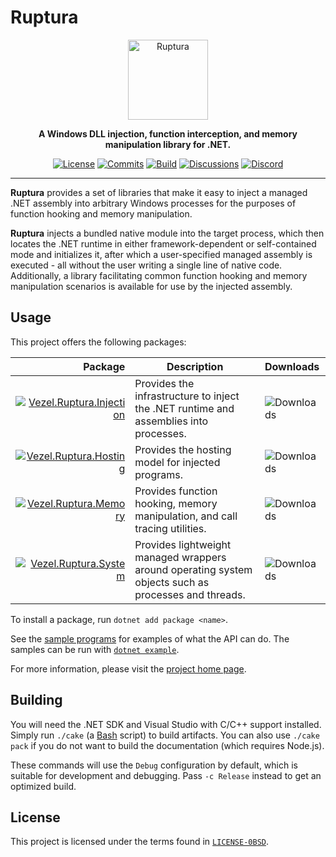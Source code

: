 # Ruptura

<div align="center">
    <img src="ruptura.svg"
         width="128"
         alt="Ruptura" />
</div>

<p align="center">
    <strong>
        A Windows DLL injection, function interception, and memory manipulation
        library for .NET.
    </strong>
</p>

<div align="center">

[![License](https://img.shields.io/github/license/vezel-dev/ruptura?color=brown)](LICENSE-0BSD)
[![Commits](https://img.shields.io/github/commit-activity/m/vezel-dev/ruptura/master?label=commits&color=slateblue)](https://github.com/vezel-dev/ruptura/commits/master)
[![Build](https://img.shields.io/github/actions/workflow/status/vezel-dev/ruptura/build.yml?branch=master)](https://github.com/vezel-dev/ruptura/actions/workflows/build.yml)
[![Discussions](https://img.shields.io/github/discussions/vezel-dev/ruptura?color=teal)](https://github.com/vezel-dev/ruptura/discussions)
[![Discord](https://img.shields.io/discord/960716713136095232?color=peru&label=discord)](https://discord.gg/9AhZR9yyMe)

</div>

--------------------------------------------------------------------------------

**Ruptura** provides a set of libraries that make it easy to inject a managed
.NET assembly into arbitrary Windows processes for the purposes of function
hooking and memory manipulation.

**Ruptura** injects a bundled native module into the target process, which then
locates the .NET runtime in either framework-dependent or self-contained mode
and initializes it, after which a user-specified managed assembly is executed -
all without the user writing a single line of native code. Additionally, a
library facilitating common function hooking and memory manipulation scenarios
is available for use by the injected assembly.

## Usage

This project offers the following packages:

| Package | Description | Downloads |
| -: | - | :- |
| [![Vezel.Ruptura.Injection][injection-img]][injection-pkg] | Provides the infrastructure to inject the .NET runtime and assemblies into processes. | ![Downloads][injection-dls] |
| [![Vezel.Ruptura.Hosting][hosting-img]][hosting-pkg] | Provides the hosting model for injected programs. | ![Downloads][hosting-dls] |
| [![Vezel.Ruptura.Memory][memory-img]][memory-pkg] | Provides function hooking, memory manipulation, and call tracing utilities. | ![Downloads][memory-dls] |
| [![Vezel.Ruptura.System][system-img]][system-pkg] | Provides lightweight managed wrappers around operating system objects such as processes and threads. | ![Downloads][system-dls] |

[injection-pkg]: https://www.nuget.org/packages/Vezel.Ruptura.Injection
[hosting-pkg]: https://www.nuget.org/packages/Vezel.Ruptura.Hosting
[memory-pkg]: https://www.nuget.org/packages/Vezel.Ruptura.Memory
[system-pkg]: https://www.nuget.org/packages/Vezel.Ruptura.System

[injection-img]: https://img.shields.io/nuget/v/Vezel.Ruptura.Injection?label=Vezel.Ruptura.Injection
[hosting-img]: https://img.shields.io/nuget/v/Vezel.Ruptura.Hosting?label=Vezel.Ruptura.Hosting
[memory-img]: https://img.shields.io/nuget/v/Vezel.Ruptura.Memory?label=Vezel.Ruptura.Memory
[system-img]: https://img.shields.io/nuget/v/Vezel.Ruptura.System?label=Vezel.Ruptura.System

[injection-dls]: https://img.shields.io/nuget/dt/Vezel.Ruptura.Injection?label=
[hosting-dls]: https://img.shields.io/nuget/dt/Vezel.Ruptura.Hosting?label=
[memory-dls]: https://img.shields.io/nuget/dt/Vezel.Ruptura.Memory?label=
[system-dls]: https://img.shields.io/nuget/dt/Vezel.Ruptura.System?label=

To install a package, run `dotnet add package <name>`.

See the [sample programs](src/samples) for examples of what the API can do. The
samples can be run with
[`dotnet example`](https://github.com/patriksvensson/dotnet-example).

For more information, please visit the
[project home page](https://docs.vezel.dev/ruptura).

## Building

You will need the .NET SDK and Visual Studio with C/C++ support installed.
Simply run `./cake` (a [Bash](https://www.gnu.org/software/bash) script) to
build artifacts. You can also use `./cake pack` if you do not want to build the
documentation (which requires Node.js).

These commands will use the `Debug` configuration by default, which is suitable
for development and debugging. Pass `-c Release` instead to get an optimized
build.

## License

This project is licensed under the terms found in
[`LICENSE-0BSD`](LICENSE-0BSD).
